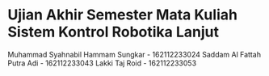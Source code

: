 # Ujian Akhir Semester Mata Kuliah Sistem Kontrol Robotika Lanjut 



Muhammad Syahnabil Hammam Sungkar - 162112233024
Saddam Al Fattah Putra Adi - 162112233043
Lakki Taj Roid - 162112233053
